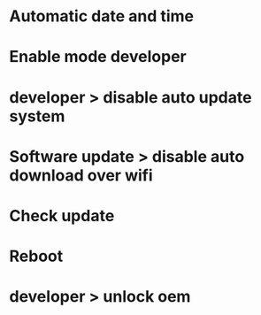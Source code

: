 # Automatic date and time
# Enable mode developer
# developer > disable auto update system
# Software update > disable auto download over wifi
# Check update
# Reboot
# developer > unlock oem
